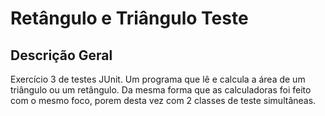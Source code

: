 # Retângulo e Triângulo Teste


## Descrição Geral

Exercício 3 de testes JUnit.
Um programa que lê e calcula a área de um triângulo ou um retângulo. 
Da mesma forma que as calculadoras foi feito com o mesmo foco, porem desta vez com 2 classes de teste simultâneas.
